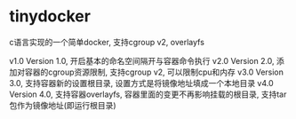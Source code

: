 # tinydocker
c语言实现的一个简单docker, 支持cgroup v2, overlayfs

v1.0            Version 1.0, 开启基本的命名空间隔开与容器命令执行
v2.0            Version 2.0, 添加对容器的cgroup资源限制, 支持cgroup v2, 可以限制cpu和内存
v3.0            Version 3.0, 支持容器新的设置根目录, 设置方式是将镜像地址填成一个本地目录
v4.0            Version 4.0, 支持容器overlayfs, 容器里面的变更不再影响挂载的根目录, 支持tar包作为镜像地址(即运行根目录)